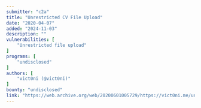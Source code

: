 ```yaml
---
submitter: "c2a"
title: "Unrestricted CV File Upload"
date: "2020-04-07"
added: "2024-11-03"
description: ""
vulnerabilities: [
    "Unrestricted file upload"
]
programs: [
    "undisclosed"
]
authors: [
    "vict0ni (@vict0ni)"
]
bounty: "undisclosed"
link: "https://web.archive.org/web/20200601005729/https://vict0ni.me/unrestricted-file-upload-on-pdf/"
---
```




